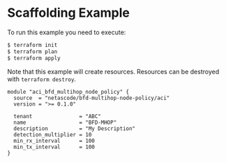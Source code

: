 <!-- BEGIN_TF_DOCS -->
# Scaffolding Example

To run this example you need to execute:

```bash
$ terraform init
$ terraform plan
$ terraform apply
```

Note that this example will create resources. Resources can be destroyed with `terraform destroy`.

```hcl
module "aci_bfd_multihop_node_policy" {
  source  = "netascode/bfd-multihop-node-policy/aci"
  version = ">= 0.1.0"

  tenant               = "ABC"
  name                 = "BFD-MHOP"
  description          = "My Description"
  detection_multiplier = 10
  min_rx_interval      = 100
  min_tx_interval      = 100
}
```
<!-- END_TF_DOCS -->